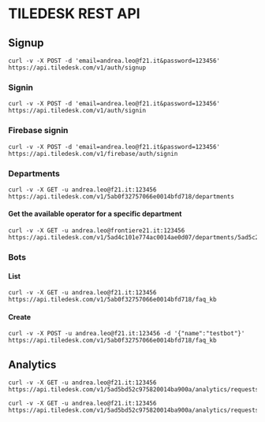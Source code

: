 # TILEDESK REST API

## Signup

```
curl -v -X POST -d 'email=andrea.leo@f21.it&password=123456' https://api.tiledesk.com/v1/auth/signup
```

### Signin

```
curl -v -X POST -d 'email=andrea.leo@f21.it&password=123456' https://api.tiledesk.com/v1/auth/signin
```

### Firebase signin

```
curl -v -X POST -d 'email=andrea.leo@f21.it&password=123456' https://api.tiledesk.com/v1/firebase/auth/signin
```

### Departments 

```
curl -v -X GET -u andrea.leo@f21.it:123456 https://api.tiledesk.com/v1/5ab0f32757066e0014bfd718/departments
```

#### Get the available operator for a specific department
```
curl -v -X GET -u andrea.leo@frontiere21.it:123456 https://api.tiledesk.com/v1/5ad4c101e774ac0014ae0d07/departments/5ad5c2c9c975820014ba901b/operators
```



### Bots 

#### List

```
curl -v -X GET -u andrea.leo@f21.it:123456 https://api.tiledesk.com/v1/5ab0f32757066e0014bfd718/faq_kb
```

#### Create

```
curl -v -X POST -u andrea.leo@f21.it:123456 -d '{"name":"testbot"}' https://api.tiledesk.com/v1/5ab0f32757066e0014bfd718/faq_kb
```

## Analytics
```
curl -v -X GET -u andrea.leo@f21.it:123456 https://api.tiledesk.com/v1/5ad5bd52c975820014ba900a/analytics/requests/count

```

```
curl -v -X GET -u andrea.leo@f21.it:123456 https://api.tiledesk.com/v1/5ad5bd52c975820014ba900a/analytics/requests/waiting

```



